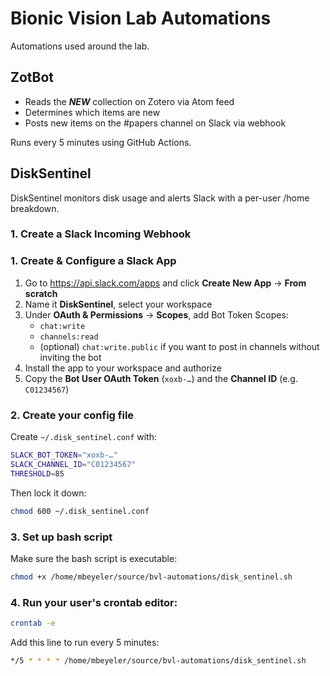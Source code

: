 # Bionic Vision Lab Automations

Automations used around the lab.

## ZotBot

-  Reads the ***NEW*** collection on Zotero via Atom feed
-  Determines which items are new
-  Posts new items on the #papers channel on Slack via webhook

Runs every 5 minutes using GitHub Actions.

## DiskSentinel

DiskSentinel monitors disk usage and alerts Slack with a per-user /home breakdown.

### 1. Create a Slack Incoming Webhook

### 1. Create & Configure a Slack App
1. Go to https://api.slack.com/apps and click **Create New App** → **From scratch**  
2. Name it **DiskSentinel**, select your workspace  
3. Under **OAuth & Permissions** → **Scopes**, add Bot Token Scopes:  
   - `chat:write`  
   - `channels:read`  
   - (optional) `chat:write.public` if you want to post in channels without inviting the bot  
4. Install the app to your workspace and authorize  
5. Copy the **Bot User OAuth Token** (`xoxb-…`) and the **Channel ID** (e.g. `C01234567`)

### 2. Create your config file
Create `~/.disk_sentinel.conf` with:
```bash
SLACK_BOT_TOKEN="xoxb-…"
SLACK_CHANNEL_ID="C01234567"
THRESHOLD=85
```

Then lock it down:

```bash
chmod 600 ~/.disk_sentinel.conf
```

### 3. Set up bash script

Make sure the bash script is executable:

```bash
chmod +x /home/mbeyeler/source/bvl-automations/disk_sentinel.sh
```

### 4. Run your user's crontab editor:

```bash
crontab -e
```

Add this line to run every 5 minutes:

```bash
*/5 * * * * /home/mbeyeler/source/bvl-automations/disk_sentinel.sh
```